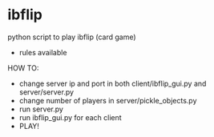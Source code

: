 # ibflip
python script to play ibflip (card game)
- rules available

HOW TO:
- change server ip and port in both client/ibflip_gui.py and server/server.py
- change number of players in server/pickle_objects.py
- run server.py
- run ibflip_gui.py for each client
- PLAY!
